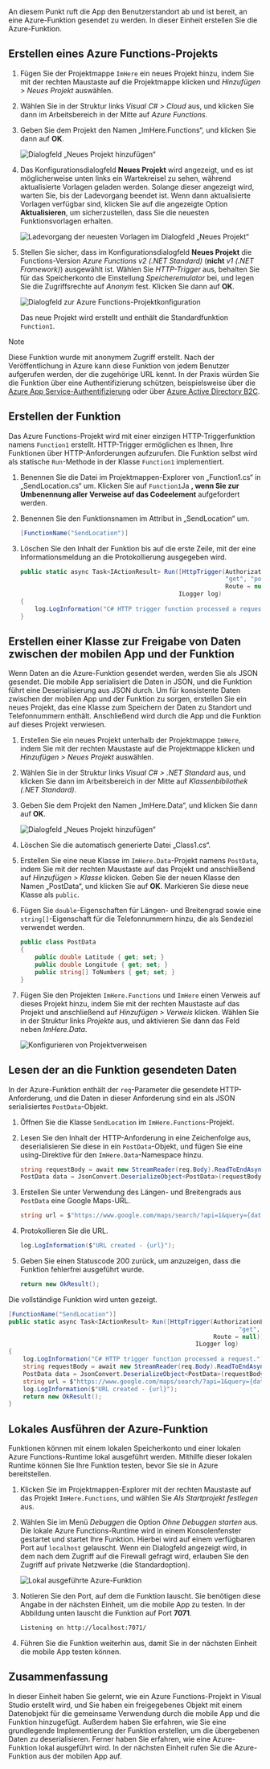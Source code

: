 An diesem Punkt ruft die App den Benutzerstandort ab und ist bereit, an eine Azure-Funktion gesendet zu werden. In dieser Einheit erstellen Sie die Azure-Funktion.

## <a name="create-an-azure-functions-project"></a>Erstellen eines Azure Functions-Projekts

1. Fügen Sie der Projektmappe `ImHere` ein neues Projekt hinzu, indem Sie mit der rechten Maustaste auf die Projektmappe klicken und *Hinzufügen > Neues Projekt* auswählen.

1. Wählen Sie in der Struktur links *Visual C# > Cloud* aus, und klicken Sie dann im Arbeitsbereich in der Mitte auf *Azure Functions*.

1. Geben Sie dem Projekt den Namen „ImHere.Functions“, und klicken Sie dann auf **OK**.

    ![Dialogfeld „Neues Projekt hinzufügen“](../media/5-add-new-functions-project.png)

1. Das Konfigurationsdialogfeld **Neues Projekt** wird angezeigt, und es ist möglicherweise unten links ein Wartekreisel zu sehen, während aktualisierte Vorlagen geladen werden. Solange dieser angezeigt wird, warten Sie, bis der Ladevorgang beendet ist. Wenn dann aktualisierte Vorlagen verfügbar sind, klicken Sie auf die angezeigte Option **Aktualisieren**, um sicherzustellen, dass Sie die neuesten Funktionsvorlagen erhalten.

    ![Ladevorgang der neuesten Vorlagen im Dialogfeld „Neues Projekt“](../media/5-loading-templates.png)

1. Stellen Sie sicher, dass im Konfigurationsdialogfeld **Neues Projekt** die Functions-Version *Azure Functions v2 (.NET Standard)* (**nicht** _v1 (.NET Framework)_) ausgewählt ist. Wählen Sie *HTTP-Trigger* aus, behalten Sie für das Speicherkonto die Einstellung *Speicheremulator* bei, und legen Sie die Zugriffsrechte auf *Anonym* fest. Klicken Sie dann auf **OK**.

    ![Dialogfeld zur Azure Functions-Projektkonfiguration](../media/5-configure-trigger.png)

    Das neue Projekt wird erstellt und enthält die Standardfunktion `Function1`.

> [!NOTE]
> Diese Funktion wurde mit anonymem Zugriff erstellt. Nach der Veröffentlichung in Azure kann diese Funktion von jedem Benutzer aufgerufen werden, der die zugehörige URL kennt. In der Praxis würden Sie die Funktion über eine Authentifizierung schützen, beispielsweise über die [Azure App Service-Authentifizierung](https://docs.microsoft.com/azure/app-service/app-service-authentication-overview?azure-portal=true) oder über [Azure Active Directory B2C](https://docs.microsoft.com/azure/active-directory-b2c?azure-portal=true).

## <a name="create-the-function"></a>Erstellen der Funktion

Das Azure Functions-Projekt wird mit einer einzigen HTTP-Triggerfunktion namens `Function1` erstellt. HTTP-Trigger ermöglichen es Ihnen, Ihre Funktionen über HTTP-Anforderungen aufzurufen. Die Funktion selbst wird als statische `Run`-Methode in der Klasse `Function1` implementiert.

1. Benennen Sie die Datei im Projektmappen-Explorer von „Function1.cs“ in „SendLocation.cs“ um. Klicken Sie auf `Function1`Ja **, wenn Sie zur Umbenennung aller Verweise auf das Codeelement**  aufgefordert werden.

1. Benennen Sie den Funktionsnamen im Attribut in „SendLocation“ um.

    ```cs
    [FunctionName("SendLocation")]
    ```

1. Löschen Sie den Inhalt der Funktion bis auf die erste Zeile, mit der eine Informationsmeldung an die Protokollierung ausgegeben wird.

    ```cs
    public static async Task<IActionResult> Run([HttpTrigger(AuthorizationLevel.Anonymous,
                                                             "get", "post",
                                                             Route = null)]HttpRequestMessage req,
                                                ILogger log)
    {
        log.LogInformation("C# HTTP trigger function processed a request.");
    }
    ```

## <a name="create-a-class-to-share-data-between-the-mobile-app-and-function"></a>Erstellen einer Klasse zur Freigabe von Daten zwischen der mobilen App und der Funktion

Wenn Daten an die Azure-Funktion gesendet werden, werden Sie als JSON gesendet. Die mobile App serialisiert die Daten in JSON, und die Funktion führt eine Deserialisierung aus JSON durch. Um für konsistente Daten zwischen der mobilen App und der Funktion zu sorgen, erstellen Sie ein neues Projekt, das eine Klasse zum Speichern der Daten zu Standort und Telefonnummern enthält. Anschließend wird durch die App und die Funktion auf dieses Projekt verwiesen.

1. Erstellen Sie ein neues Projekt unterhalb der Projektmappe `ImHere`, indem Sie mit der rechten Maustaste auf die Projektmappe klicken und *Hinzufügen > Neues Projekt* auswählen.

1. Wählen Sie in der Struktur links *Visual C# > .NET Standard* aus, und klicken Sie dann im Arbeitsbereich in der Mitte auf *Klassenbibliothek (.NET Standard)*.

1. Geben Sie dem Projekt den Namen „ImHere.Data“, und klicken Sie dann auf **OK**.

    ![Dialogfeld „Neues Projekt hinzufügen“](../media/5-add-new-net-standard-project.png)

1. Löschen Sie die automatisch generierte Datei „Class1.cs“.

1. Erstellen Sie eine neue Klasse im `ImHere.Data`-Projekt namens `PostData`, indem Sie mit der rechten Maustaste auf das Projekt und anschließend auf *Hinzufügen > Klasse* klicken. Geben Sie der neuen Klasse den Namen „PostData“, und klicken Sie auf **OK**. Markieren Sie diese neue Klasse als `public`.

1. Fügen Sie `double`-Eigenschaften für Längen- und Breitengrad sowie eine `string[]`-Eigenschaft für die Telefonnummern hinzu, die als Sendeziel verwendet werden.

    ```cs
    public class PostData
    {
        public double Latitude { get; set; }
        public double Longitude { get; set; }
        public string[] ToNumbers { get; set; }
    }
    ```

1. Fügen Sie den Projekten `ImHere.Functions` und `ImHere` einen Verweis auf dieses Projekt hinzu, indem Sie mit der rechten Maustaste auf das Projekt und anschließend auf *Hinzufügen > Verweis* klicken. Wählen Sie in der Struktur links *Projekte* aus, und aktivieren Sie dann das Feld neben *ImHere.Data*.

    ![Konfigurieren von Projektverweisen](../media/5-configure-project-references.png)

## <a name="read-the-data-sent-to-the-function"></a>Lesen der an die Funktion gesendeten Daten

In der Azure-Funktion enthält der `req`-Parameter die gesendete HTTP-Anforderung, und die Daten in dieser Anforderung sind ein als JSON serialisiertes `PostData`-Objekt.

1. Öffnen Sie die Klasse `SendLocation` im `ImHere.Functions`-Projekt.

1. Lesen Sie den Inhalt der HTTP-Anforderung in eine Zeichenfolge aus, deserialisieren Sie diese in ein `PostData`-Objekt, und fügen Sie eine using-Direktive für den `ImHere.Data`-Namespace hinzu.

    ```cs
    string requestBody = await new StreamReader(req.Body).ReadToEndAsync();
    PostData data = JsonConvert.DeserializeObject<PostData>(requestBody);
    ```

1. Erstellen Sie unter Verwendung des Längen- und Breitengrads aus `PostData` eine Google Maps-URL.

   ```cs
   string url = $"https://www.google.com/maps/search/?api=1&query={data.Latitude},{data.Longitude}";
   ```

1. Protokollieren Sie die URL.

    ```cs
    log.LogInformation($"URL created - {url}");
    ```

1. Geben Sie einen Statuscode 200 zurück, um anzuzeigen, dass die Funktion fehlerfrei ausgeführt wurde.

    ```cs
    return new OkResult();
    ```

Die vollständige Funktion wird unten gezeigt.

```cs
[FunctionName("SendLocation")]
public static async Task<IActionResult> Run([HttpTrigger(AuthorizationLevel.Anonymous,
                                                                "get", "post",
                                                         Route = null)]HttpRequest req,
                                                    ILogger log)
{
    log.LogInformation("C# HTTP trigger function processed a request.");
    string requestBody = await new StreamReader(req.Body).ReadToEndAsync();
    PostData data = JsonConvert.DeserializeObject<PostData>(requestBody);
    string url = $"https://www.google.com/maps/search/?api=1&query={data.Latitude},{data.Longitude}";
    log.LogInformation($"URL created - {url}");
    return new OkResult();
}
```

## <a name="run-the-azure-function-locally"></a>Lokales Ausführen der Azure-Funktion

Funktionen können mit einem lokalen Speicherkonto und einer lokalen Azure Functions-Runtime lokal ausgeführt werden. Mithilfe dieser lokalen Runtime können Sie Ihre Funktion testen, bevor Sie sie in Azure bereitstellen.

1. Klicken Sie im Projektmappen-Explorer mit der rechten Maustaste auf das Projekt `ImHere.Functions`, und wählen Sie *Als Startprojekt festlegen* aus.

1. Wählen Sie im Menü *Debuggen* die Option *Ohne Debuggen starten* aus. Die lokale Azure Functions-Runtime wird in einem Konsolenfenster gestartet und startet Ihre Funktion. Hierbei wird auf einem verfügbaren Port auf `localhost` gelauscht. Wenn ein Dialogfeld angezeigt wird, in dem nach dem Zugriff auf die Firewall gefragt wird, erlauben Sie den Zugriff auf private Netzwerke (die Standardoption).

    ![Lokal ausgeführte Azure-Funktion](../media/5-function-running-locally.png)

1. Notieren Sie den Port, auf dem die Funktion lauscht. Sie benötigen diese Angabe in der nächsten Einheit, um die mobile App zu testen. In der Abbildung unten lauscht die Funktion auf Port **7071**.

    ```sh
    Listening on http://localhost:7071/
    ```

1. Führen Sie die Funktion weiterhin aus, damit Sie in der nächsten Einheit die mobile App testen können.

## <a name="summary"></a>Zusammenfassung

In dieser Einheit haben Sie gelernt, wie ein Azure Functions-Projekt in Visual Studio erstellt wird, und Sie haben ein freigegebenes Objekt mit einem Datenobjekt für die gemeinsame Verwendung durch die mobile App und die Funktion hinzugefügt. Außerdem haben Sie erfahren, wie Sie eine grundlegende Implementierung der Funktion erstellen, um die übergebenen Daten zu deserialisieren. Ferner haben Sie erfahren, wie eine Azure-Funktion lokal ausgeführt wird. In der nächsten Einheit rufen Sie die Azure-Funktion aus der mobilen App auf.